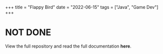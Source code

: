 +++ 
title = "Flappy Bird"
date = "2022-06-15"
tags = ["Java", "Game Dev"]
+++

# NOT DONE

View the full repository and read the full documentation **here**.